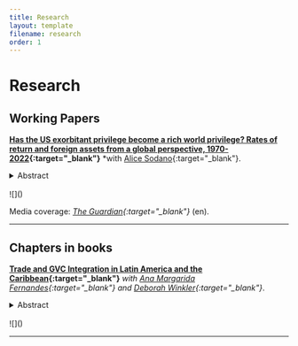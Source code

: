 ```yaml
---
title: Research
layout: template
filename: research
order: 1
--- 
```


# Research

## Working Papers

**[Has the US exorbitant privilege become a rich world privilege? Rates of return and foreign assets from a global perspective, 1970-2022](https://wid.world/wp-content/uploads/2024/04/WorldInequalityLab_WP2024_14_Has-the-US-exorbitant-privilege-become-a-rich-world-privilege_Final.pdf){:target="_blank"}**  *with [Alice Sodano](https://sites.google.com/view/alicesodano){:target="_blank"}.  

<details>
  <summary> Abstract </summary> 
  <br>
  <blockquote>
How have rates of return on foreign assets and liabilities impacted different groups of countries across the financial globalization observed in recent decades? We address this question by combining data from a wide variety of sources, encompassing the entire world (216 economies) for the period 1970-2022. We find that the excess yield - i.e. the gap between returns on foreign assets and returns on foreign liabilities - has increased significantly for the top 20% richest countries (population weighted) since 2000. In effect, the exorbitant privilege of the US that was observed in previous decades has grown in size and scope and has become a rich world privilege. The richest countries have become the bankers of the world, attracting excess savings by providing low-yield safe assets and investing these inflows in more profitable ventures. Such a privilege is translated in net income transfers from the poorest to the richest equivalent
to 1% of the GDP of top 20% countries (and 2% of GDP for top 10% countries), alleviating the current account balance of the latter while deteriorating that of the bottom 80% by about 2-3% of their GDP. We show that rich countries accumulate positive capital gains, which improves their international investment position (IIP), and invest in relative less risky assets with respect to the world, refuting prior beliefs of them earning a return premia to compensate for potential loses and risk undertaken. Our results seem to be explained by the fact that richer countries are issuers of international reserve currencies and are able to access cheaper financing (both for the public and private sector). Our study has implications for the reform of the international monetary and financial system and for the analysis of unequal development paths.
  </blockquote>
 </details>
<br>
![]()

Media coverage: *[The Guardian](https://www.theguardian.com/commentisfree/2024/apr/24/the-guardian-view-on-globalisations-discontent-its-not-right-for-poor-countries-to-fund-the-rich){:target="_blank"}* (en).

---

## Chapters in books

**[Trade and GVC Integration in Latin America and the Caribbean](https://elibrary.worldbank.org/doi/abs/10.1596/978-1-4648-1824-0_ch1){:target="_blank"}**  *with [Ana Margarida Fernandes](https://sites.google.com/site/decrganamargaridafernandes/home){:target="_blank"} and [Deborah Winkler](https://www.worldbank.org/en/about/people/d/deborah-winkler){:target="_blank"}*.  

<details>
  <summary> Abstract </summary> 
  <br>
  <blockquote>
  Reports that trade in Latin America and the Caribbean (LAC) proves low in relation to its economic size, and the region remains less open to trade than other regions at comparable levels of development. Both backward participation in global value chains (the use of imported inputs for production for export) and forward participation (the export of inputs used in production for the importing country’s exports) remain limited due to the region’s geographical distance from global value chain (GVC) hubs, average domestic market size, and endowments of low-skilled labor and capital. These characteristics, along with LAC’s sectoral specialization in commodities and food exports, explain the low average backward GVC participation and several LAC countries’ high forward GVC participation. Deep trade agreements present an avenue to overcome geographical remoteness, expand effective market size, and increase access to imported services that could support GVC participation and upgrading in the region. They can also improve domestic institutions, further strengthening GVC participation.
  </blockquote>
 </details>
<br>
![]()

---
